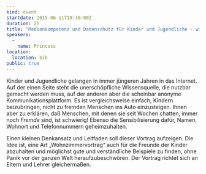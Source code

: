 ```yaml
---
kind: event
startdate: 2015-06-11T19:30:00Z
duration: 2h
title: "Medienkompetenz und Datenschutz für Kinder und Jugendliche - wie ein Wohnzimmervortrag zu dem Thema aussehen könnte"
speakers:
  -
    name: Princess
location:
  location: bib
public: true
---
```

Kinder und Jugendliche gelangen in immer jüngeren Jahren in das
Internet. Auf der einen Seite steht die unerschöpfliche Wissensquelle,
die nutzbar gemacht werden muss, auf der anderen aber die scheinbar
anonyme Kommunikationsplattform.
Es ist vergleichsweise einfach, Kindern beizubringen, nicht zu fremden
Menschen ins Auto einzusteigen. Ihnen aber zu erklären, daß Menschen,
mit denen sie seit Wochen chatten, immer noch *Fremde* sind, ist
schwierig! Ebenso die Sensibilisierung dafür, Namen, Wohnort und
Telefonnummern geheimzuhalten.

Einen kleinen Denkansatz und Leitfaden soll dieser Vortrag aufzeigen.
Die Idee ist, eine Art „Wohnzimmervortrag“ auch für die Freunde der
Kinder abzuhalten und möglichst gute und verständliche Beispiele zu
finden, ohne Panik vor der ganzen Welt heraufzubeschwören.
Der Vortrag richtet sich an Eltern und Lehrer gleichermaßen.

